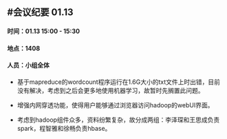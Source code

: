 #会议纪要 01.13
---

#### 时间：01.13 15:00 - 15:30
#### 地点：1408
#### 人员：小组全体


*	基于mapreduce的wordcount程序运行在1.6G大小的txt文件上时出错，目前没有解决，考虑到之后会更多地使用机器学习，故暂时先搁置此问题。

*  增强内网穿透功能，使得用户能够通过浏览器访问hadoop的webUI界面。

*	考虑到hadoop组件众多，资料纷繁复杂，故分成两组：李泽琛和王思成负责spark，程智雅和徐畅负责hbase。


